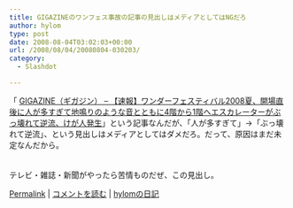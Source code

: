 ```yaml
---
title: GIGAZINEのワンフェス事故の記事の見出しはメディアとしてはNGだろ
author: hylom
type: post
date: 2008-08-04T03:02:03+00:00
url: /2008/08/04/20080804-030203/
category:
  - Slashdot

---
```

「 [GIGAZINE（ギガジン） &#8211; 【速報】ワンダーフェスティバル2008夏、開場直後に人が多すぎて地鳴りのような音とともに4階から1階へエスカレーターがぶっ壊れて逆流、けが人発生][1]」という記事なんだが、「人が多すぎて」→「ぶっ壊れて逆流」、という見出しはメディアとしてはダメだろ。だって、原因はまだ未定なんだから。  
</br>   
テレビ・雑誌・新聞がやったら苦情ものだぜ、この見出し。 

   [Permalink][2] |    [コメントを読む][3] |    [hylomの日記][4] 

</br>

 [1]: http://gigazine.net/index.php?/news/20080803_wf2008_open/
 [2]: http://slashdot.jp/~hylom/journal/448106
 [3]: http://slashdot.jp/~hylom/journal/448106#acomments
 [4]: http://slashdot.jp/~hylom/journal/
